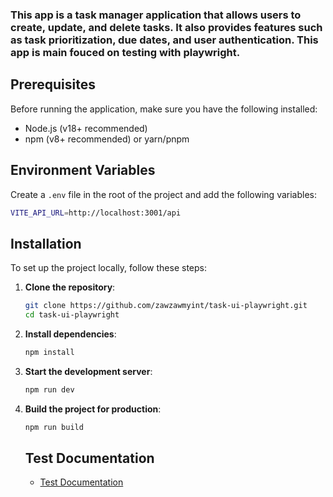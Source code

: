 ### This app is a task manager application that allows users to create, update, and delete tasks. It also provides features such as task prioritization, due dates, and user authentication. This app is main fouced on testing with playwright.

## Prerequisites

Before running the application, make sure you have the following installed:

- Node.js (v18+ recommended)
- npm (v8+ recommended) or yarn/pnpm

## Environment Variables

Create a `.env` file in the root of the project and add the following variables:

```bash
VITE_API_URL=http://localhost:3001/api
```

## Installation

To set up the project locally, follow these steps:

1. **Clone the repository**:
   ```bash
   git clone https://github.com/zawzawmyint/task-ui-playwright.git
   cd task-ui-playwright
   ```
2. **Install dependencies**:
   ```bash
   npm install
   ```
3. **Start the development server**:
   ```bash
   npm run dev
   ```
4. **Build the project for production**:

   ```bash
   npm run build
   ```

   ## Test Documentation

   - [Test Documentation](TestDocumentation.md)

